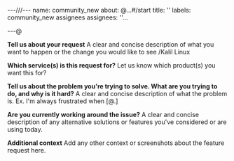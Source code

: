 ---///---
name: community_new 
about: @...#/start title: ''
labels: community_new assignees 
assignees: ''...

---@

**Tell us about your request**
A clear and concise description of what you want to happen or the change you would like to see /Kalil Linux 

**Which service(s) is this request for?**
Let us know which product(s) you want this for?

**Tell us about the problem you're trying to solve. What are you trying to do, and why is it hard?**
A clear and concise description of what the problem is. Ex. I'm always frustrated when [@.]

**Are you currently working around the issue?**
A clear and concise description of any alternative solutions or features you've considered or are using today.

**Additional context**
Add any other context or screenshots about the feature request here.
